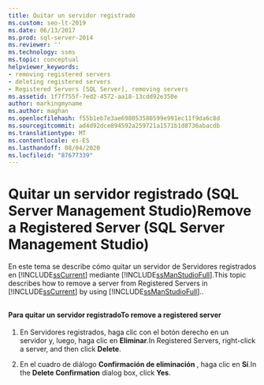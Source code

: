 ```yaml
---
title: Quitar un servidor registrado
ms.custom: seo-lt-2019
ms.date: 06/13/2017
ms.prod: sql-server-2014
ms.reviewer: ''
ms.technology: ssms
ms.topic: conceptual
helpviewer_keywords:
- removing registered servers
- deleting registered servers
- Registered Servers [SQL Server], removing servers
ms.assetid: 1f7f755f-7ed2-4572-aa18-13cdd92e350e
author: markingmyname
ms.author: maghan
ms.openlocfilehash: f55b1eb7e3ae698053580599e991ec11f9da6c8d
ms.sourcegitcommit: ad4d92dce894592a259721a1571b1d8736abacdb
ms.translationtype: MT
ms.contentlocale: es-ES
ms.lasthandoff: 08/04/2020
ms.locfileid: "87677339"
---
```

# <a name="remove-a-registered-server-sql-server-management-studio"></a><span data-ttu-id="06934-102">Quitar un servidor registrado (SQL Server Management Studio)</span><span class="sxs-lookup"><span data-stu-id="06934-102">Remove a Registered Server (SQL Server Management Studio)</span></span>
  <span data-ttu-id="06934-103">En este tema se describe cómo quitar un servidor de Servidores registrados en [!INCLUDE[ssCurrent](../../includes/sscurrent-md.md)] mediante [!INCLUDE[ssManStudioFull](../../includes/ssmanstudiofull-md.md)].</span><span class="sxs-lookup"><span data-stu-id="06934-103">This topic describes how to remove a server from Registered Servers in [!INCLUDE[ssCurrent](../../includes/sscurrent-md.md)] by using [!INCLUDE[ssManStudioFull](../../includes/ssmanstudiofull-md.md)]..</span></span>  
  
##  <a name="SSMSProcedure"></a>  
  
#### <a name="to-remove-a-registered-server"></a><span data-ttu-id="06934-104">Para quitar un servidor registrado</span><span class="sxs-lookup"><span data-stu-id="06934-104">To remove a registered server</span></span>  
  
1.  <span data-ttu-id="06934-105">En Servidores registrados, haga clic con el botón derecho en un servidor y, luego, haga clic en **Eliminar**.</span><span class="sxs-lookup"><span data-stu-id="06934-105">In Registered Servers, right-click a server, and then click **Delete**.</span></span>  
  
2.  <span data-ttu-id="06934-106">En el cuadro de diálogo **Confirmación de eliminación** , haga clic en **Sí**.</span><span class="sxs-lookup"><span data-stu-id="06934-106">In the **Delete Confirmation** dialog box, click **Yes**.</span></span>  
  
  
